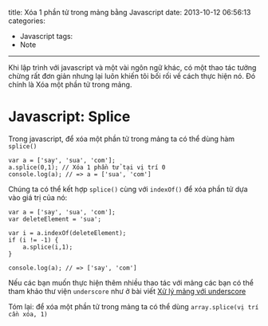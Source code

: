 title: Xóa 1 phần tử trong mảng bằng Javascript
date: 2013-10-12 06:56:13
categories:
  - Javascript
tags:
  - Note
---
Khi lập trình với javascript và một vài ngôn ngữ khác, có một thao tác tưởng chừng rất đơn giản nhưng lại luôn khiến tôi bối rối về cách thực hiện nó. Đó chính là Xóa một phần tử trong mảng.

# Javascript: Splice

Trong javascript, để xóa một phần tử trong mảng ta có thể dùng hàm `splice()`

<!-- more -->

```
var a = ['say', 'sua', 'com'];
a.splice(0,1); // Xóa 1 phần tử tại vị trí 0
console.log(a); // => a = ['sua', 'com']
```

Chúng ta có thể kết hợp `splice()`  cùng với `indexOf()`  để xóa phần tử dựa vào giá trị của nó:

```
var a = ['say', 'sua', 'com'];
var deleteElement = 'sua';

var i = a.indexOf(deleteElement);
if (i != -1) {
    a.splice(i,1);
}

console.log(a); // => ['say', 'com']
```

Nếu các bạn muốn thực hiện thêm nhiều thao tác với mảng các bạn có thể tham khảo thư viện `underscore` như ở bài viết [Xử lý mảng với underscore](http://saysua.com/2013/08/12/js-xu-ly-mang-voi-underscore-js/)

Tóm lại: để xóa một phần tử trong mảng ta có thể dùng `array.splice(vị trí cần xóa, 1)`